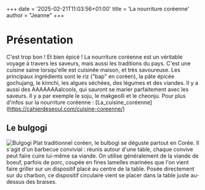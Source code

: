 +++
date = '2025-02-21T11:03:56+01:00'
title = 'La nourriture coréenne'
author = "Jeanne"
+++

# Présentation

C'est trop bon ! Et bien épicé !
La nourriture coréenne est un véritable voyage à travers les saveurs, mais aussi les traditions du pays. C'est une cuisine saine lorsqu'elle est cuisinée maison, et très savoureuse.
Les principaux ingrédients sont le riz ("bap" en coréen), la pâte épicée gochujang, le kimchi, les algues séchées, des légumes et des viandes. 
Il y a aussi des AAAAAAAalcools, qui sauront se marier parfaitement avec les saveurs. Il y a par exemple le soju, le makgeolli et le cheonju. 
Pour plus d'infos sur la nourriture coréenne :
[La_cuisine_coréenne] (https://cahierdeseoul.com/cuisine-coreenne/)

## Le bulgogi
![Bulgogi](https://www.justataste.com/wp-content/uploads/2019/03/beef-bulgogi-bowl-recipe.jpg "Le Bulgogi")
Plat traditionnel coréen, le bulbogi se déguste partout en Corée. Il s'agit d'un barbecue convivial : réunis autour d'une table, chaque convive peut faire cuire lui-même sa viande.
On utilise généralement de la viande de boeuf, parfois de porc, coupée en fines lamelles marinées que l'on vient faire griller sur un dispositif placé au centre de la table. Posée directement sur du charbon, ce dispositif circulaire vient se placer dans la table juste au-dessus des braises.



